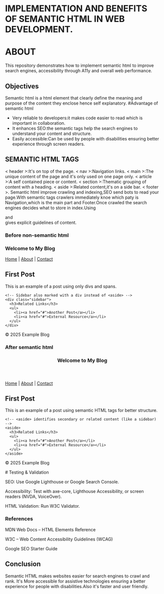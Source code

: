 # IMPLEMENTATION AND BENEFITS OF SEMANTIC HTML IN WEB DEVELOPMENT.
# ABOUT
This repository demonstrates how to implement semantic html to improve search engines, accessibility through A11y and overall web performance.
## Objectives 
Semantic html is a html element that clearly define the meaning and purpose of the content they enclose hence self explanatory.
#Advantage of semantic html
* Very reliable to developers:it makes code easier to read which is important in collaboration. 
* It enhances SEO:the semantic tags help the search engines to understand your content and structure.
* Easily accessible:Can be used by people with disabilities ensuring better experience through screen readers.
## SEMANTIC HTML TAGS
< header >:It's on top of the page.
< nav >:Navigation links. 
< main >:The unique content of the page and it's only used on one page only. 
< article >:A self contained piece or content.
< section >:Thematic grouping of content with a heading. 
< aside >:Related content,it's on a side bar.
< footer >.
Semantic html improve crawling and indexing,SEO send bots to read your page.With semantic tags crawlers immediately knoe which paty is Navigation,which is the main part and Footer.Once crawled the search engines decides what to store in index.Using <article > and <section > gives explicit guidelines of content.

# Before non-semantic html

<!DOCTYPE html>
<html lang="en">
<head>
  <meta charset="UTF-8">
  <meta name="viewport" content="width=device-width, initial-scale=1.0">
  <title>Non-Semantic Example</title>
</head>
<body>
  <!-- Header section made with a generic div instead of <header> -->
  <div id="header">
    <h1>Welcome to My Blog</h1>
  </div>

  <!-- Navigation links wrapped in a generic div, not <nav> -->
  <div id="nav">
    <a href="#">Home</a> | 
    <a href="#">About</a> | 
    <a href="#">Contact</a>
  </div>

  <!-- Content area also uses generic divs -->
  <div class="content">
    <!-- Blog post is not marked as <article>, just another div -->
    <div class="post">
      <h2>First Post</h2>
      <p>This is an example of a post using only divs and spans.</p>
    </div>

    <!-- Sidebar also marked with a div instead of <aside> -->
    <div class="sidebar">
      <h3>Related Links</h3>
      <ul>
        <li><a href="#">Another Post</a></li>
        <li><a href="#">External Resource</a></li>
      </ul>
    </div>
  </div>

  <!-- Footer made with a generic div instead of <footer> -->
  <div id="footer">
    <p>© 2025 Example Blog</p>
  </div>
</body>
</html>

# After semantic html 

<!DOCTYPE html>
<html lang="en">
<head>
  <meta charset="UTF-8">
  <meta name="viewport" content="width=device-width, initial-scale=1.0">
  <title>Semantic Example</title>
</head>
<body>
  <!-- <header> clearly defines the top section of the page -->
  <header>
    <h1>Welcome to My Blog</h1>
  </header>

  <!-- <nav> explicitly tells search engines and screen readers this is site navigation -->
  <nav>
    <a href="#">Home</a> | 
    <a href="#">About</a> | 
    <a href="#">Contact</a>
  </nav>

  <!-- <main> defines the central content of the page -->
  <main>
    <!-- <article> is used for independent, self-contained blog content -->
    <article>
      <h2>First Post</h2>
      <p>This is an example of a post using semantic HTML tags for better structure.</p>
    </article>

    <!-- <aside> identifies secondary or related content (like a sidebar) -->
    <aside>
      <h3>Related Links</h3>
      <ul>
        <li><a href="#">Another Post</a></li>
        <li><a href="#">External Resource</a></li>
      </ul>
    </aside>
  </main>

  <!-- <footer> clearly defines the bottom section of the page -->
  <footer>
    <p>© 2025 Example Blog</p>
  </footer>
</body>
</html>
# Testing & Validation

SEO: Use Google Lighthouse or Google Search Console.

Accessibility: Test with axe-core, Lighthouse Accessibility, or screen readers (NVDA, VoiceOver).

HTML Validation: Run W3C Validator.

# References

MDN Web Docs – HTML Elements Reference

W3C – Web Content Accessibility Guidelines (WCAG)

Google SEO Starter Guide

## Conclusion

Semantic HTML makes websites easier for search engines to crawl and rank. It's 
More accessible for assistive technologies ensuring a better experience for people with disabilities.Also it's faster and user friendly. 
